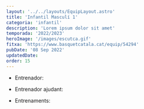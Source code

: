 ```yaml
---
layout: '../../layouts/EquipLayout.astro'
title: 'Infantil Masculí 1'
categoria: 'infantil'
description: 'Lorem ipsum dolor sit amet'
temporada: '2022/2023'
heroImage: '/images/escutca.gif'
fitxa: 'https://www.basquetcatala.cat/equip/54294'
pubDate: '08 Sep 2022'
updatedDate:
order: 15
---
```


- Entrenador:

- Entrenador ajudant:

- Entrenaments:
